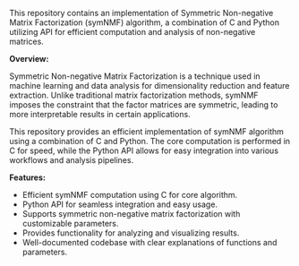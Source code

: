 This repository contains an implementation of Symmetric Non-negative Matrix Factorization (symNMF) algorithm, a combination of C and Python utilizing API for efficient computation and analysis of non-negative matrices.

**Overview:**

Symmetric Non-negative Matrix Factorization is a technique used in machine learning and data analysis for dimensionality reduction and feature extraction. Unlike traditional matrix factorization methods, symNMF imposes the constraint that the factor matrices are symmetric, leading to more interpretable results in certain applications.

This repository provides an efficient implementation of symNMF algorithm using a combination of C and Python. The core computation is performed in C for speed, while the Python API allows for easy integration into various workflows and analysis pipelines.

**Features:**
* Efficient symNMF computation using C for core algorithm.
* Python API for seamless integration and easy usage.
* Supports symmetric non-negative matrix factorization with customizable parameters.
* Provides functionality for analyzing and visualizing results.
* Well-documented codebase with clear explanations of functions and parameters.
